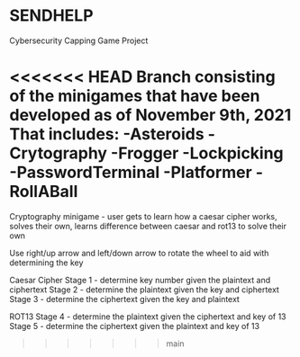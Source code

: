 # SENDHELP
Cybersecurity Capping Game Project

<<<<<<< HEAD
Branch consisting of the minigames that have been developed as of November 9th, 2021
That includes:
-Asteroids
-Crytography
-Frogger
-Lockpicking
-PasswordTerminal
-Platformer
-RollABall
=======
Cryptography minigame - user gets to learn how a caesar cipher works, solves their own, learns difference between caesar and rot13 to solve their own

Use right/up arrow and left/down arrow to rotate the wheel to aid with determining the key

Caesar Cipher
Stage 1 - determine key number given the plaintext and ciphertext
Stage 2 - determine the plaintext given the key and ciphertext
Stage 3 - determine the ciphertext given the key and plaintext

ROT13
Stage 4 - determine the plaintext given the ciphertext and key of 13
Stage 5 - determine the ciphertext given the plaintext and key of 13
>>>>>>> main
